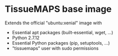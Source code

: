 TissueMAPS base image
=====================

Extends the official "ubuntu:xenial" image with
- Essential apt packages (built-essential, wget, ...)
- Python 2.7.12
- Essential Python packages (pip, setuptools, ...)
- "tissuemaps" user with sudo permissions
